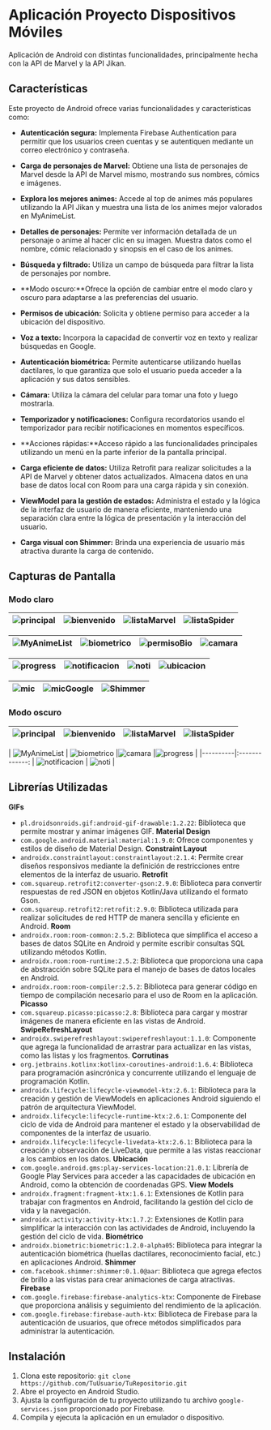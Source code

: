 # Aplicación Proyecto Dispositivos Móviles

Aplicación de Android con distintas funcionalidades, principalmente hecha con la API de Marvel y la API Jikan.

## Características

Este proyecto de Android ofrece varias funcionalidades y características como:

- **Autenticación segura:** Implementa Firebase Authentication para permitir que los usuarios creen cuentas y se autentiquen mediante un correo electrónico y contraseña.

- **Carga de personajes de Marvel:** Obtiene una lista de personajes de Marvel desde la API de Marvel mismo, mostrando sus nombres, cómics e imágenes.

- **Explora los mejores animes:** Accede al top de animes más populares utilizando la API Jikan y muestra una lista de los animes mejor valorados en MyAnimeList.

- **Detalles de personajes:** Permite ver información detallada de un personaje o anime al hacer clic en su imagen. Muestra datos como el nombre, cómic relacionado y sinopsis en el caso de los animes.

- **Búsqueda y filtrado:** Utiliza un campo de búsqueda para filtrar la lista de personajes por nombre.

- **Modo oscuro:**Ofrece la opción de cambiar entre el modo claro y oscuro para adaptarse a las preferencias del usuario.

- **Permisos de ubicación:** Solicita y obtiene permiso para acceder a la ubicación del dispositivo.

- **Voz a texto:** Incorpora la capacidad de convertir voz en texto y realizar búsquedas en Google.

- **Autenticación biométrica:** Permite autenticarse utilizando huellas dactilares, lo que garantiza que solo el usuario pueda acceder a la aplicación y sus datos sensibles.

- **Cámara:** Utiliza la cámara del celular para tomar una foto y luego mostrarla.

- **Temporizador y notificaciones:** Configura recordatorios usando el temporizador para recibir notificaciones en momentos específicos.

- **Acciones rápidas:**Acceso rápido a las funcionalidades principales utilizando un menú en la parte inferior de la pantalla principal.

- **Carga eficiente de datos:** Utiliza Retrofit para realizar solicitudes a la API de Marvel y obtener datos actualizados. Almacena datos en una base de datos local con Room para una carga rápida y sin conexión.

- **ViewModel para la gestión de estados:**  Administra el estado y la lógica de la interfaz de usuario de manera eficiente, manteniendo una separación clara entre la lógica de presentación y la interacción del usuario.

- **Carga visual con Shimmer:** Brinda una experiencia de usuario más atractiva durante la carga de contenido.

## Capturas de Pantalla

### Modo claro

| ![principal](images/principal_claro.png) | ![bienvenido](images/bienvenido_claro.png) |![listaMarvel](images/lista_Marvel_claro.png) |![listaSpider](images/lista_Spider_Man_claro.png) |
|----------|:-------------:|:-------------:|:-------------:

| ![MyAnimeList](images/MyAnimeList_claro.png) | ![biometrico](images/autenticacion_biometrica_claro.png) |![permisoBio](images/permiso_biometrico.png) |![camara](images/camara_claro.png) |
|----------|:-------------:|:-------------:|:-------------:

| ![progress](images/progressBar_claro.png) | ![notificacion](images/notificacion_claro.png) |![noti](images/noti_claro.png) |![ubicacion](images/permiso_ubicacion.png) |
|----------|:-------------:|:-------------:|:-------------:

| ![mic](images/permiso_mic.png) | ![micGoogle](images/mic_Google.png) |![Shimmer](images/Shimmer.png) |
|----------|:-------------:|:-------------:|

### Modo oscuro

| ![principal](images/principal_oscuro.png) | ![bienvenido](images/bienvenido_oscuro.png) |![listaMarvel](images/lista_Marvel_oscuro.png) |![listaSpider](images/lista_Spider_Man_oscuro.png) |
|----------|:-------------:|:-------------:|:-------------:

| ![MyAnimeList](images/MyAnimeList_oscuro.png) | ![biometrico](images/autenticacion_biometrica_oscuro.png) |![camara](images/camara_oscuro.png) |![progress](images/progressBar_oscuro.png) |
|----------|:-------------:
| ![notificacion](images/notificacion_oscuro.png) | ![noti](images/noti_oscuro.png) |

## Librerías Utilizadas
**GIFs**
- `pl.droidsonroids.gif:android-gif-drawable:1.2.22`: Biblioteca que permite mostrar y animar imágenes GIF.
**Material Design**
- `com.google.android.material:material:1.9.0`: Ofrece componentes y estilos de diseño de Material Design.
**Constraint Layout**
- `androidx.constraintlayout:constraintlayout:2.1.4`: Permite crear diseños responsivos mediante la definición de restricciones entre elementos de la interfaz de usuario.
**Retrofit**
- `com.squareup.retrofit2:converter-gson:2.9.0`: Biblioteca para convertir respuestas de red JSON en objetos Kotlin/Java utilizando el formato Gson.
- `com.squareup.retrofit2:retrofit:2.9.0`: Biblioteca utilizada para realizar solicitudes de red HTTP de manera sencilla y eficiente en Android.
**Room**
- `androidx.room:room-common:2.5.2`: Biblioteca que simplifica el acceso a bases de datos SQLite en Android y permite escribir consultas SQL utilizando métodos Kotlin.
- `androidx.room:room-runtime:2.5.2`: Biblioteca que proporciona una capa de abstracción sobre SQLite para el manejo de bases de datos locales en Android.
- `androidx.room:room-compiler:2.5.2`: Biblioteca para generar código en tiempo de compilación necesario para el uso de Room en la aplicación.
**Picasso**
- `com.squareup.picasso:picasso:2.8`: Biblioteca para cargar y mostrar imágenes de manera eficiente en las vistas de Android.
**SwipeRefreshLayout**
- `androidx.swiperefreshlayout:swiperefreshlayout:1.1.0`: Componente que agrega la funcionalidad de arrastrar para actualizar en las vistas, como las listas y los fragmentos.
**Corrutinas**
- `org.jetbrains.kotlinx:kotlinx-coroutines-android:1.6.4`: Biblioteca para programación asincrónica y concurrente utilizando el lenguaje de programación Kotlin.
- `androidx.lifecycle:lifecycle-viewmodel-ktx:2.6.1`: Biblioteca para la creación y gestión de ViewModels en aplicaciones Android siguiendo el patrón de arquitectura ViewModel.
- `androidx.lifecycle:lifecycle-runtime-ktx:2.6.1`: Componente del ciclo de vida de Android para mantener el estado y la observabilidad de componentes de la interfaz de usuario.
- `androidx.lifecycle:lifecycle-livedata-ktx:2.6.1`: Biblioteca para la creación y observación de LiveData, que permite a las vistas reaccionar a los cambios en los datos.
**Ubicación**
- `com.google.android.gms:play-services-location:21.0.1`: Librería de Google Play Services para acceder a las capacidades de ubicación en Android, como la obtención de coordenadas GPS.
**View Models**
- `androidx.fragment:fragment-ktx:1.6.1`: Extensiones de Kotlin para trabajar con fragmentos en Android, facilitando la gestión del ciclo de vida y la navegación.
- `androidx.activity:activity-ktx:1.7.2`: Extensiones de Kotlin para simplificar la interacción con las actividades de Android, incluyendo la gestión del ciclo de vida.
**Biométrico**
- `androidx.biometric:biometric:1.2.0-alpha05`: Biblioteca para integrar la autenticación biométrica (huellas dactilares, reconocimiento facial, etc.) en aplicaciones Android.
**Shimmer**
- `com.facebook.shimmer:shimmer:0.1.0@aar`: Biblioteca que agrega efectos de brillo a las vistas para crear animaciones de carga atractivas.
**Firebase**
- `com.google.firebase:firebase-analytics-ktx`: Componente de Firebase que proporciona análisis y seguimiento del rendimiento de la aplicación.
- `com.google.firebase:firebase-auth-ktx`: Biblioteca de Firebase para la autenticación de usuarios, que ofrece métodos simplificados para administrar la autenticación.

## Instalación

1. Clona este repositorio: `git clone https://github.com/TuUsuario/TuRepositorio.git`
2. Abre el proyecto en Android Studio.
3. Ajusta la configuración de tu proyecto utilizando tu archivo `google-services.json` proporcionado por Firebase.
4. Compila y ejecuta la aplicación en un emulador o dispositivo.